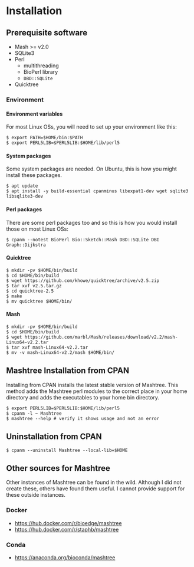 # Installation

## Prerequisite software

* Mash >= v2.0
* SQLite3
* Perl
  * multithreading
  * BioPerl library
  * `DBD::SQLite`
* Quicktree

### Environment

#### Environment variables

For most Linux OSs, you will need to set up your environment like this:

    $ export PATH=$HOME/bin:$PATH
    $ export PERL5LIB=$PERL5LIB:$HOME/lib/perl5

#### System packages

Some system packages are needed.  On Ubuntu, this is how you might install these packages.

    $ apt update
    $ apt install -y build-essential cpanminus libexpat1-dev wget sqlite3 libsqlite3-dev

#### Perl packages

There are some perl packages too and so this is how you would install those on most Linux OSs:

    $ cpanm --notest BioPerl Bio::Sketch::Mash DBD::SQLite DBI Graph::Dijkstra

#### Quicktree

    $ mkdir -pv $HOME/bin/build
    $ cd $HOME/bin/build
    $ wget https://github.com/khowe/quicktree/archive/v2.5.zip
    $ tar xvf v2.5.tar.gz 
    $ cd quicktree-2.5
    $ make
    $ mv quicktree $HOME/bin/

#### Mash

    $ mkdir -pv $HOME/bin/build
    $ cd $HOME/bin/build
    $ wget https://github.com/marbl/Mash/releases/download/v2.2/mash-Linux64-v2.2.tar
    $ tar xvf mash-Linux64-v2.2.tar
    $ mv -v mash-Linux64-v2.2/mash $HOME/bin/

## Mashtree Installation from CPAN

Installing from CPAN installs the latest stable version of Mashtree.  This method adds the Mashtree perl modules to the correct place in your home directory and adds the executables to your home bin directory.

    $ export PERL5LIB=$PERL5LIB:$HOME/lib/perl5
    $ cpanm -l ~ Mashtree
    $ mashtree --help # verify it shows usage and not an error

## Uninstallation from CPAN

    $ cpanm --uninstall Mashtree --local-lib=$HOME

## Other sources for Mashtree

Other instances of Mashtree can be found in the wild. Although I did not create these,
others have found them useful. I cannot provide support for these outside instances.

### Docker

* https://hub.docker.com/r/bioedge/mashtree
* https://hub.docker.com/r/staphb/mashtree

### Conda

* https://anaconda.org/bioconda/mashtree


